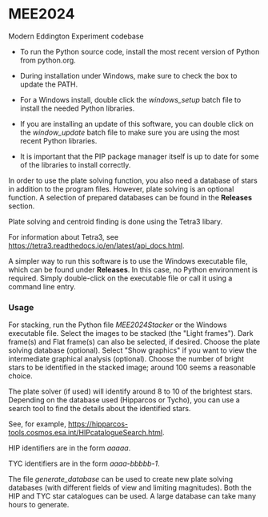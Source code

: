 # MEE2024
Modern Eddington Experiment codebase

- To run the Python source code, install the most recent version of Python from python.org.

- During installation under Windows, make sure to check the box to update the PATH.

- For a Windows install, double click the _windows_setup_ batch file to install the needed Python libraries.

- If you are installing an update of this software, you can double click on the _window_update_ batch file to make sure you are using the most recent Python libraries. 

- It is important that the PIP package manager itself is up to date for some of the libraries to install correctly.

In order to use the plate solving function, you also need a database of stars in addition to the program files.
However, plate solving is an optional function. A selection of prepared databases can be found in the **Releases** section.

Plate solving and centroid finding is done using the Tetra3 libary.

For information about Tetra3, see https://tetra3.readthedocs.io/en/latest/api_docs.html.

A simpler way to run this software is to use the Windows executable file, which can be found under **Releases**.
In this case, no Python environment is required. Simply double-click on the executable file or call it using a command line entry.


### **Usage**

For stacking, run the Python file _MEE2024Stacker_ or the Windows executable file.
Select the images to be stacked (the "Light frames").
Dark frame(s) and Flat frame(s) can also be selected, if desired.
Choose the plate solving database (optional).
Select "Show graphics" if you want to view the intermediate graphical analysis (optional).
Choose the number of bright stars to be identified in the stacked image; around 100 seems a reasonable choice.

The plate solver (if used) will identify around 8 to 10 of the brightest stars.
Depending on the database used (Hipparcos or Tycho), you can use a search tool to find the details about the identified stars.

See, for example, https://hipparcos-tools.cosmos.esa.int/HIPcatalogueSearch.html.

HIP identifiers are in the form _aaaaa_.

TYC identifiers are in the form _aaaa-bbbbb-1_.

The file _generate_database_ can be used to create new plate solving databases (with different fields of view and limiting magnitudes).
Both the HIP and TYC star catalogues can be used. A large database can take many hours to generate.



